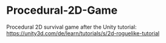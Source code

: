 # Procedural-2D-Game
Procedural 2D survival game after the Unity tutorial: https://unity3d.com/de/learn/tutorials/s/2d-roguelike-tutorial
